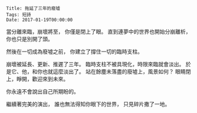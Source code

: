     Title: 拖延了三年的廢墟
    Tags: 短詩
    Date: 2017-01-19T00:00:00

當分離來臨，崩壞將至，
你僅是閉上了眼。
直到連夢中的世界也開始分崩離析，
你也只是別開了頭。

然後在一切成為廢墟之前，
你建立了撐住一切的臨時支柱。

崩壞被延長、更新、推遲了三年。
臨時支柱不被具現化，時限來臨就會淡出。
於是它、他，和你也就這麼淡出了。
站在餘塵未落盡的廢墟上，風景如何？
眼睛閉上，睜開，歡迎來到未來。

你永遠不會說出自己所期盼的。

繼續著完美的演出，
誰也無法得知你眼下的世界，
只見碎片撒了一地。
